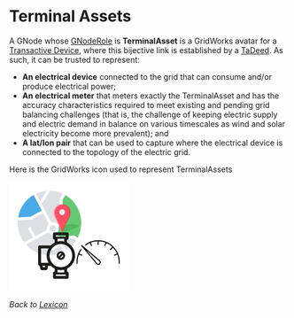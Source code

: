# Terminal Assets

A GNode whose [GNodeRole](g-node-role) is **TerminalAsset** is
a GridWorks avatar for a [Transactive Device](transactive-device), where this bijective link
is established by a [TaDeed](ta-deed). As such, it can be trusted to represent:

- **An electrical device** connected to the grid that can consume and/or produce electrical power;
- **An electrical meter** that meters exactly the TerminalAsset and has the accuracy characteristics required to meet existing and pending grid balancing challenges (that is, the challenge of keeping electric supply and electric demand in balance on various timescales as wind and solar electricity become more prevalent); and
- **A lat/lon pair** that can be used to capture where the electrical device is connected to the topology of the electric grid.

Here is the GridWorks icon used to represent TerminalAssets

![alt_text](images/terminal-asset-icon.png)

_Back to [Lexicon](lexicon.md)_
